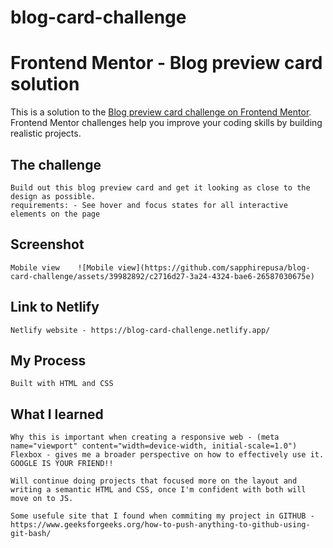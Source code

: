 # blog-card-challenge
# Frontend Mentor - Blog preview card solution

This is a solution to the [Blog preview card challenge on Frontend Mentor](https://www.frontendmentor.io/challenges/blog-preview-card-ckPaj01IcS). Frontend Mentor challenges help you improve your coding skills by building realistic projects. 

## The challenge
    Build out this blog preview card and get it looking as close to the design as possible.
    requirements: - See hover and focus states for all interactive elements on the page

## Screenshot

    Mobile view    ![Mobile view](https://github.com/sapphirepusa/blog-card-challenge/assets/39982892/c2716d27-3a24-4324-bae6-26587030675e)

## Link to Netlify

    Netlify website - https://blog-card-challenge.netlify.app/

##  My Process

    Built with HTML and CSS

## What I learned

    Why this is important when creating a responsive web - (meta name="viewport" content="width=device-width, initial-scale=1.0")
    Flexbox - gives me a broader perspective on how to effectively use it.
    GOOGLE IS YOUR FRIEND!!

    Will continue doing projects that focused more on the layout and writing a semantic HTML and CSS, once I'm confident with both will move on to JS.

    Some usefule site that I found when commiting my project in GITHUB - https://www.geeksforgeeks.org/how-to-push-anything-to-github-using-git-bash/
